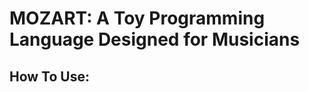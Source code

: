 <h1> <strong>MOZART</strong>: A Toy Programming Language Designed for Musicians</h1>

<h2> How To Use:</h2>
